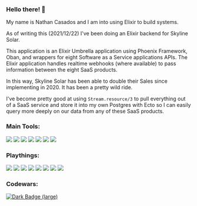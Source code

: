 ### Hello there! 👋

My name is Nathan Casados and I am into using Elixir to build systems.

As of writing this (2021/12/22) I've been doing an Elixir backend for Skyline Solar.

This application is an Elixir Umbrella application using Phoenix Framework, Oban, and wrappers for eight Software as a Service applications APIs. The Elixir application handles realtime webhooks (where available) to pass information between the eight SaaS products.

In this way, Skyline Solar has been able to double their Sales since implementing in 2020. It has been a pretty wild ride.

I've become pretty good at using `Stream.resource/3` to pull everything out of a SaaS service and store it into my own Postgres with Ecto so I can easily query more deeply on our data from any of these SaaS products.

### Main Tools:
<img id="elixir" src="https://img.shields.io/badge/Elixir-4B275F?style=for-the-badge&logo=elixir&logoColor=white"> <img id="tailwindcss" src="https://img.shields.io/badge/Tailwind_CSS-38B2AC?style=for-the-badge&logo=tailwind-css&logoColor=white"> <img id="alpinejs" src="https://img.shields.io/badge/AlpineJS-8BC0D0?style=for-the-badge&logo=alpine.js&logoColor=black"> <img id="postgresql" src="https://img.shields.io/badge/PostgreSQL-316192?style=for-the-badge&logo=postgresql&logoColor=white"> <img id="visual_studio_code" src="https://img.shields.io/badge/Visual_Studio_Code-0078D4?style=for-the-badge&logo=visual%20studio%20code&logoColor=white"> <img id="docker" src="https://img.shields.io/badge/Docker-2CA5E0?style=for-the-badge&logo=docker&logoColor=white"> <img id="ubuntu" src="https://img.shields.io/badge/Ubuntu-E95420?style=for-the-badge&logo=ubuntu&logoColor=white">

### Playthings:
<img id="gimp" src="https://img.shields.io/badge/gimp-5C5543?style=for-the-badge&logo=gimp&logoColor=white"> <img id="python" src="https://img.shields.io/badge/Python-3776AB?style=for-the-badge&logo=python&logoColor=white"> <img id="npm" src="https://img.shields.io/badge/npm-CB3837?style=for-the-badge&logo=npm&logoColor=white"> <img id="node.js" src="https://img.shields.io/badge/Node.js-339933?style=for-the-badge&logo=nodedotjs&logoColor=white"> <img id="shell_script" src="https://img.shields.io/badge/Shell_Script-121011?style=for-the-badge&logo=gnu-bash&logoColor=white"> <img id="typescript" src="https://img.shields.io/badge/TypeScript-007ACC?style=for-the-badge&logo=typescript&logoColor=white"> <img id="markdown" src="https://img.shields.io/badge/Markdown-000000?style=for-the-badge&logo=markdown&logoColor=white"> <img id="microsoft" src="https://img.shields.io/badge/Microsoft-666666?style=for-the-badge&logo=microsoft&logoColor=white"> 

### Codewars:
<a href="https://www.codewars.com/users/marth141"><img alt="Dark Badge (large)" class="hidden dark:block" src="https://www.codewars.com/users/marth141/badges/small"></a>
